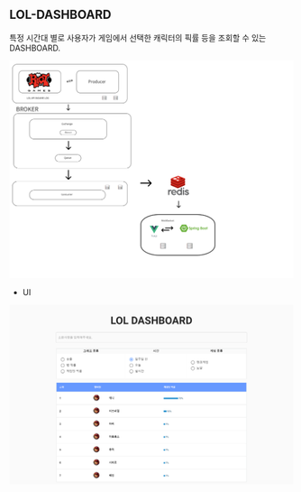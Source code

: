 LOL-DASHBOARD  
 -  

특정 시간대 별로 사용자가 게임에서 선택한 캐릭터의 픽률 등을 조회할 수 있는 DASHBOARD.

![아키텍처](./architecture.png)


- UI 

![UI](./UI.png)

